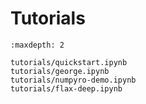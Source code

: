 # Tutorials

```{toctree}
:maxdepth: 2

tutorials/quickstart.ipynb
tutorials/george.ipynb
tutorials/numpyro-demo.ipynb
tutorials/flax-deep.ipynb
```
